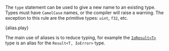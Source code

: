 The `type` statement can be used to give a new name to an existing type. Types
must have `CamelCase` names, or the compiler will raise a warning. The
exception to this rule are the primitive types: `uint`, `f32`, etc.

{alias.play}

The main use of aliases is to reduce typing, for example the
[`IoResult<T>`](http://doc.rust-lang.org/std/io/type.IoResult.html)
type is an alias for the `Result<T, IoError>` type.
